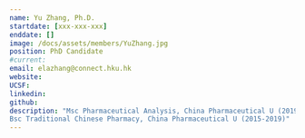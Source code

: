 ```yaml
---
name: Yu Zhang, Ph.D.
startdate: [xxx-xxx-xxx]
enddate: []
image: /docs/assets/members/YuZhang.jpg
position: PhD Candidate
#current:
email: elazhang@connect.hku.hk
website:
UCSF:
linkedin:
github:
description: "Msc Pharmaceutical Analysis, China Pharmaceutical U (2019-2022)
Bsc Traditional Chinese Pharmacy, China Pharmaceutical U (2015-2019)"
---
```

